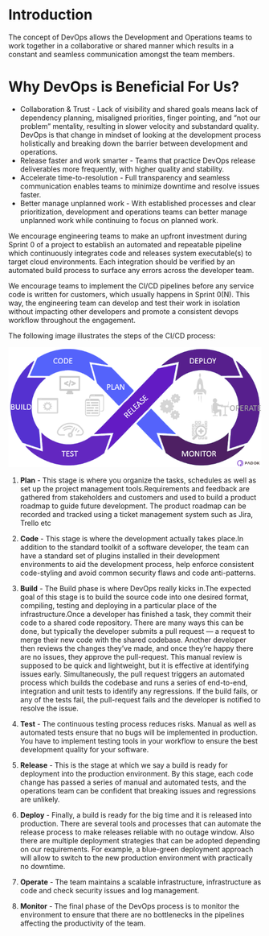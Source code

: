 # Introduction

The concept of DevOps allows the Development and Operations teams to work together in a collaborative or shared manner which results in a constant and seamless communication amongst the team members.

# Why DevOps is Beneficial For Us?

* Collaboration & Trust - Lack of visibility and shared goals means lack of dependency planning, misaligned priorities, finger pointing, and “not our problem” mentality, resulting in slower velocity and substandard quality. DevOps is that change in mindset of looking at the development process holistically and breaking down the barrier between development and operations.
* Release faster and work smarter - Teams that practice DevOps release deliverables more frequently, with higher quality and stability. 
* Accelerate time-to-resolution - Full transparency and seamless communication enables teams to minimize downtime and resolve issues faster.
* Better manage unplanned work - With established processes and clear prioritization, development and operations teams can better manage unplanned work while continuing to focus on planned work.


We encourage engineering teams to make an upfront investment during Sprint 0 of a project to establish an automated and repeatable pipeline which continuously integrates code and releases system executable(s) to target cloud environments. Each integration should be verified by an automated build process to surface any errors across the developer team.

We encourage teams to implement the CI/CD pipelines before any service code is written for customers, which usually happens in Sprint 0(N). This way, the engineering team can develop and test their work in isolation without impacting other developers and promote a consistent devops workflow throughout the engagement.


The following image illustrates the steps of the CI/CD process:

![Screenshot](img/devops-process.png)


1. **Plan** - This stage is where you organize the tasks, schedules as well as set up the project management tools.Requirements and feedback are gathered from stakeholders and customers and used to build a product roadmap to guide future development. The product roadmap can be recorded and tracked using a ticket management system such as Jira, Trello etc

2. **Code** - This stage is where the development actually takes place.In addition to the standard toolkit of a software developer, the team can have a standard set of plugins installed in their development environments to aid the development process, help enforce consistent code-styling and avoid common security flaws and code anti-patterns.

3. **Build** - The Build phase is where DevOps really kicks in.The expected goal of this stage is to build the source code into one desired format, compiling, testing and deploying in a particular place of the infrastructure.Once a developer has finished a task, they commit their code to a shared code repository. There are many ways this can be done, but typically the developer submits a pull request — a request to merge their new code with the shared codebase. Another developer then reviews the changes they’ve made, and once they’re happy there are no issues, they approve the pull-request. This manual review is supposed to be quick and lightweight, but it is effective at identifying issues early.
Simultaneously, the pull request triggers an automated process which builds the codebase and runs a series of end-to-end, integration and unit tests to identify any regressions. If the build fails, or any of the tests fail, the pull-request fails and the developer is notified to resolve the issue. 

4. **Test** -  The continuous testing process reduces risks. Manual as well as automated tests ensure that no bugs will be implemented in production. You have to implement testing tools in your workflow to ensure the best development quality for your software.

5. **Release** - This is the stage at which we say a build is ready for deployment into the production environment. By this stage, each code change has passed a series of manual and automated tests, and the operations team can be confident that breaking issues and regressions are unlikely.

6. **Deploy** - Finally, a build is ready for the big time and it is released into production. There are several tools and processes that can automate the release process to make releases reliable with no outage window. Also there are multiple deployment strategies that can be adopted depending on our requirements.
For example, a blue-green deployment approach will allow to switch to the new production environment with practically no downtime.

7. **Operate** - The team maintains a scalable infrastructure, infrastructure as code and check security issues and log management.

8. **Monitor** - The final phase of the DevOps process is to monitor the environment to ensure that there are no bottlenecks in the pipelines affecting the productivity of the team.